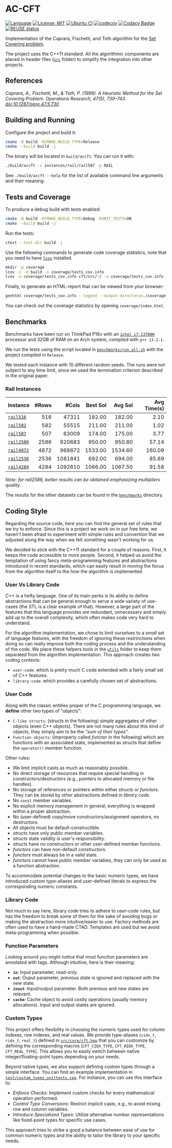<!--
SPDX-FileCopyrightText: 2024 Francesco Cavaliere <francescocava95@gmail.com>
SPDX-License-Identifier: MIT
-->

# AC-CFT
[![Language](https://img.shields.io/badge/C++-11-purple.svg)](https://en.cppreference.com/w/cpp/11)
[![License: MIT](https://img.shields.io/badge/License-MIT-yellow.svg)](https://opensource.org/licenses/MIT)
[![Ubuntu CI](https://github.com/c4v4/cft/actions/workflows/c-cpp.yml/badge.svg?branch=main)](https://github.com/c4v4/cft/actions/workflows/c-cpp.yml)
[![codecov](https://codecov.io/gh/c4v4/cft/graph/badge.svg?token=2KKRX2KK7J)](https://codecov.io/gh/c4v4/cft)
[![Codacy Badge](https://app.codacy.com/project/badge/Grade/e1b326b8671444f3ad1d2c767a28a115)](https://app.codacy.com?utm_source=gh&utm_medium=referral&utm_content=&utm_campaign=Badge_grade)
[![REUSE status](https://api.reuse.software/badge/github.com/c4v4/cft)](https://api.reuse.software/info/github.com/c4v4/cft)


Implementation of the Caprara, Fischetti, and Toth algorithm for the [Set Covering problem](https://en.wikipedia.org/wiki/Set_cover_problem).

The project uses the C++11 standard. All the algorithmic components are placed in header files ([`src`](src/) folder) to simplify the integration into other projects.

## References
*Caprara, A., Fischetti, M., & Toth, P. (1999). A Heuristic Method for the Set Covering Problem. Operations Research, 47(5), 730–743. [doi:10.1287/opre.47.5.730](https://doi.org/10.1287/opre.47.5.730)*

## Building and Running

Configure the project and build it:

```bash
cmake -B build -DCMAKE_BUILD_TYPE=Release
cmake --build build -j
```

The binary will be located in `build/accft`.
You can run it with:

```bash
./build/accft -i instances/rail/rail507 -p RAIL
```

See `./build/accft --help` for the list of available command line arguments and their meaning.

## Tests and Coverage

To produce a debug build with tests enabled:

```bash
cmake -B build -DCMAKE_BUILD_TYPE=Debug -DUNIT_TESTS=ON 
cmake --build build -j
```

Run the tests:

```bash
ctest --test-dir build -j
```

Use the following commands to generate code coverage statistics, note that you need to have [`lcov`](https://github.com/linux-test-project/lcov) installed.

```bash
mkdir -p coverage
lcov -c -d build -o coverage/tests_cov.info
lcov -e coverage/tests_cov.info cft/src/*/ -o coverage/tests_cov.info
```

Finally, to generate an HTML-report that can be viewed from your browser:

```bash
genhtml coverage/tests_cov.info --legend --output-directory=./coverage
```

You can check out the coverage statistics by opening `coverage/index.html`.

## Benchmarks

Benchmarks have been run on ThinkPad P16v with an [`intel i7-13700H`](https://www.cpubenchmark.net/cpu.php?cpu=Intel+Core+i7-13700H) processor and 32GB of RAM on an Arch system, compiled with `g++ 13.2.1`.

We run the tests using the script located in [`benchmarks/run_all.sh`](benchmarks/run_all.sh) with the project compiled in `Release`.

We tested each instance with 10 different random seeds.
The runs were not subject to any time limit, since we used the termination criterion described in the original paper.

### Rail Instances

| Instance                               |   #Rows|    #Cols|  Best Sol |   Avg Sol | Avg Time(s) |
|:---                                    |    ---:|     ---:|       ---:|       ---:|         ---:|
| [`rail516`](instances/rail/rail516)    |    516 |   47311 |    182.00 |    182.00 |        2.10 |
| [`rail582`](instances/rail/rail582)    |    582 |   55515 |    211.00 |    211.00 |        1.02 |
| [`rail507`](instances/rail/rail507)    |    507 |   63009 |    174.00 |    175.00 |        3.77 |
| [`rail2586`](instances/rail/rail2586)  |   2586 |  920683 |    950.00 |    950.80 |       57.14 |
| [`rail4872`](instances/rail/rail4872)  |   4872 |  968672 |   1533.00 |   1534.60 |      160.09 |
| [`rail2536`](instances/rail/rail2536)  |   2536 | 1081841 |    692.00 |    694.00 |       85.69 |
| [`rail4284`](instances/rail/rail4284)  |   4284 | 1092610 |   1066.00 |   1067.50 |       91.58 |

_Note: for rail2586, better results can be obtained emphasizing multipliers quality._

The results for the other datasets can be found in the [`benchmarks`](benchmarks/) directory.

## Coding Style

Regarding the source code, here you can find the general set of rules that we try to enforce. Since this is a project we work on in our free time, we haven't been afraid to experiment with simple rules and convention that we adjusted along the way when we felt something wasn't working for us.

We decided to stick with the C++11 standard for a couple of reasons. First, it keeps the code accessible to more people. Second, it helped us avoid the temptation of using fancy meta-programming features and abstractions introduced in recent standards, which can easily result in moving the focus from the algorithm itself to the _how_ the algorithm is implemented.

### User Vs Library Code

C++ is a hefty language. One of its main perks is its ability to define abstractions that can be general enough to serve a wide variety of use-cases (the STL is a clear example of that). However, a large part of the features that this language provides are redundant, unnecessary and simply add up to the overall complexity, which often makes code very hard to understand. 

For the algorithm implementation, we chose to limit ourselves to a _small_ set of language features, with the freedom of ignoring these restrinctions when doing so can really improve both the coding process and the understanding of the code. We place these helpers tools in the [`utils`](src/utils/) folder to keep them separated from the algorithm implementation. This approach creates two coding contexts:

- `user-code`: which is pretty much C code extended with a fairly small set of C++ features.
- `library-code`: which provides a carefully chosen set of abstractions.

### User Code

Along with the classic entities proper of the C programming language, we **define** other two types of "objects":

- `C-like structs`: (_structs_ in the following) simple aggregates of other objects (even C++ objects). There are not many rules about this kind of objects, they simply aim to be the _"sum of their types"_.
- `Function objects`: (improperly called _functor_ in the following) which are functions with an associated state, implemented as structs that define the `operator()` member function.

Other rules:

- We limit implicit casts as much as reasonably possible.
- No direct storage of resources that require special handling in constructors/destructors (e.g., pointers to allocated memory or file handles).
- No storage of references or pointers within either _structs_ or _functors_. They can be stored by other abstractions defined in _library code_.
- No `const` member variables.
- No explicit memory management in general, everything is wrapped within a proper abstraction.
- No (user-defined) copy/move constructors/assignment operators, no destructors.
- All objects must be default-constructible.
- _structs_ have only public member variables.
- _structs_ state validity is user's responsibility.
- _structs_ have no constructors or other user-defined member functions.
- _functors_ can have non-default constructors.
- _functors_ must always be in a valid state.
- _functors_ cannot have public member variables, they can only be used as a function abstraction.

To accommodate potential changes to the basic numeric types, we have introduced custom type-aliases and user-defined literals to express the corresponding numeric constants.

### Library Code

Not much to say here, library code tries to adhere to _user-code_ rules, but has the freedom to break some of them for the sake of avoiding bugs or making the abstraction more intuitive/easier to use. Factory methods are often used to have a hand-made CTAD. Templates are used but we avoid meta-programming when possible.

### Function Parameters

Looking around you might notice that most function parameters are annotated with tags. Although intuitive, here is their meaning:

- **`in`**: Input parameter, read-only.
- **`out`**: Ouput parameter, previous state is ignored and replaced with the new state.
- **`inout`**: Input/output parameter. Both previous and new states are relevant.
- **`cache`**: Cache object to avoid costly operations (usually memory allocations). Input and output states are ignored.

### Custom Types

This project offers flexibility in choosing the numeric types used for column indexes, row indexes, and real values. We provide type-aliases (`cidx_t`, `ridx_t`, `real_t`) defined in [`src/core/cft.hpp`](src/core/cft.hpp) that you can customize by defining the corresponding macros (`CFT_CIDX_TYPE`, `CFT_RIDX_TYPE`, `CFT_REAL_TYPE`). This allows you to easily switch between native integer/floating-point types depending on your needs.

Beyond native types, we also support defining custom types through a simple interface. You can find an example implementation in [`test/custom_types_unittests.cpp`](test/custom_types_unittests.cpp). 
For instance, you can use this interface to:

- _Enforce Checks_: Implement custom checks for every mathematical operation performed.
- _Control Type Conversions_: Restrict implicit casts, e.g., to avoid mixing row and column variables.
- _Introduce Specialized Types_: Utilize alternative number representations like fixed-point types for specific use cases.

This approach tries to strike a good a balance between ease of use for common numeric types and the ability to tailor the library to your specific needs.
